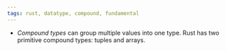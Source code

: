 ```yaml
---
tags: rust, datatype, compound, fundamental
---
```


- _Compound types_ can group multiple values into one type. Rust has two primitive compound types: tuples and arrays.